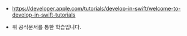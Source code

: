 - https://developer.apple.com/tutorials/develop-in-swift/welcome-to-develop-in-swift-tutorials

- 위 공식문서를 통한 학습입니다.